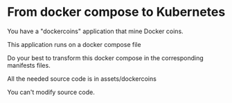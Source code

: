 # From docker compose to Kubernetes

You have a "dockercoins" application that mine Docker coins.

This application runs on a docker compose file

Do your best to transform this docker compose in the corresponding manifests files.

All the needed source code is in assets/dockercoins

You can't modify source code.
